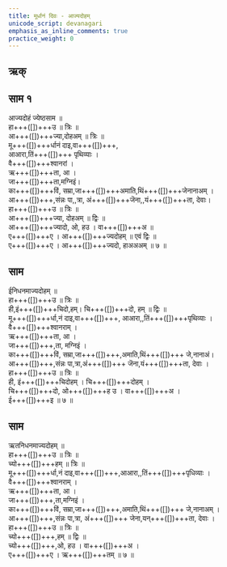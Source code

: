 ```yaml
---
title: मूर्धानं दिवः - आज्यदोहम् 
unicode_script: devanagari  
emphasis_as_inline_comments: true
practice_weight: 0
---   
```


## ऋक्
<div class="js_include" url="../Rk/mUrdhAnam-divaH.md"  newLevelForH1="2" includeTitle="true"> </div>  



## साम १
<div class="audioEmbed"  caption="रामानुजार्यः 1974 " src="https://archive
.org/download/jaiminIya-sAma-gAna-paravastu-tradition-rAmAnuja/mUrdhAnam-divaH-Ajyadoha-jyeShTha.mp3"></div>
<div class="audioEmbed"  caption="गोपालार्यः 2015  " src="https://archive
.org/download/jaiminIya-sAma-gAna-paravastu-tradition-gopAla-2015/mUrdhAnam-divaH-Ajyadoha-jyeShTha.mp3"></div>

आज्यदोहं ज्येष्ठसाम ॥  
हा+++([])+++उ ॥ त्रिः ॥  
आ+++([])+++ज्या,दोहअम् ॥ त्रिः ॥  
मू+++([])+++र्धानं दाइ,वा+++([])+++,  
आआरा,तिं+++([])+++ पृथिव्याः ।  
वै+++([])+++श्वानरां ।  
ऋ+++([])+++ता, आ ।  
जा+++([])+++ता,मग्निइं।  
का+++([])+++विं, सम्रा,जा+++([])+++अमाति,थिं+++([])+++जेनानाअम् ।  
आ+++([])+++,संन्नः पा,,त्रा, अं+++([])+++जॆना,,यं+++([])+++ता, देवाः।  
हा+++([])+++उ ॥ त्रिः ॥  
आ+++([])+++ज्या, दोहअम् ॥ द्विः ॥  
आ+++([])+++ज्यादो, ओ, हउ । वा+++([])+++अ ॥  
ए+++([])+++ए । आ+++([])+++ज्यदोहम् ॥ एवं द्विः ॥  
ए+++([])+++ए । आ+++([])+++ज्यदो, हाअअअम् ॥ ७ ॥

## साम
<div class="audioEmbed"  caption="रामानुजार्यः 1974 " src="https://archive
.org/download/jaiminIya-sAma-gAna-paravastu-tradition-rAmAnuja/mUrdhAnam-divaH-Ajyadoha-Inidhana.mp3"></div>
<div class="audioEmbed"  caption="गोपालार्यः 2015  " src="https://archive
.org/download/jaiminIya-sAma-gAna-paravastu-tradition-gopAla-2015/mUrdhAnam-divaH-Ajyadoha-Inidhana.mp3"></div>

ईनिधनमाज्यदोहम् ॥  
हा+++([])+++उ ॥ त्रिः ॥  
ही,इं+++([])+++चिदो,हम्। चि+++([])+++दो, हम् ॥ द्विः ॥  
मू+++([])+++र्धा,नं दाइ,वा+++([])+++, आआरा,,तिं+++([])+++पृथिव्याः ।  
वै+++([])+++श्वानराम् ।  
ऋ+++([])+++ता, आ ।  
जा+++([])+++,ता, मग्निइं ।  
का+++([])+++विं, सम्रा,जा+++([])+++,अमाति,थिं+++([])+++ जे,नानाअं।  
आ+++([])+++,संन्नः पा,त्रा,अं+++([])+++ जॆना,यं+++([])+++ता, देवाः ।  
हा+++([])+++उ ॥ त्रिः ॥  
ही, इं+++([])+++चिदोहम् । चि+++([])+++दोहम् ।  
चि+++([])+++दो, ओ+++([])+++ह उ । वा+++([])+++अ ।  
ई+++([])+++इ ॥ ७ ॥

## साम
<div class="audioEmbed"  caption="रामानुजार्यः 1974 " src="https://archive
.org/download/jaiminIya-sAma-gAna-paravastu-tradition-rAmAnuja/mUrdhAnam-divaH-Ajyadoha-Rtanidhana.mp3"></div>
<div class="audioEmbed"  caption="गोपालार्यः 2015  " src="https://archive
.org/download/jaiminIya-sAma-gAna-paravastu-tradition-gopAla-2015/mUrdhAnam-divaH-Ajyadoha-Rtanidhana.mp3"></div>

ऋतनिधनमाज्यदोहम् ॥  
हा+++([])+++उ ॥ त्रिः ॥  
च्यो+++([])+++हम् ॥ त्रिः ॥  
मू+++([])+++र्धा,नं दाइ,वा+++([])+++,आआरा,,तिं+++([])+++पृधिव्याः ।  
वै+++([])+++श्वानराम् ।  
ऋ+++([])+++ता, आ ।  
जा+++([])+++,ता,मग्निइं ।  
का+++([])+++विं, सम्रा,जा+++([])+++,अमाति,थिं+++([])+++ जे,नानाअम् ।  
आ+++([])+++,संन्नः पा,त्रा, अं+++([])+++ जेना,यन्+++([])+++ता, देवाः ।  
हा+++([])+++उ ॥ त्रिः ॥  
च्यो+++([])+++,हम् ॥ द्विः ॥  
च्यो+++([])+++,ओ, हउ । वा+++([])+++अ ।  
ए+++([])+++ए । ऋ+++([])+++तम् ॥ ७ ॥

